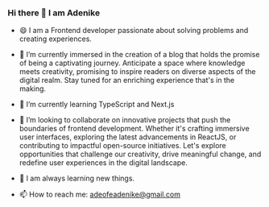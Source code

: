 ### Hi there 👋 I am Adenike

- 😄 I am a Frontend developer passionate about solving problems and creating experiences.
- 🔭 I’m currently  immersed in the creation of a blog that holds the promise of being a captivating journey. Anticipate a space where knowledge meets creativity, promising to inspire readers on diverse aspects of the digital realm. Stay tuned for an enriching experience that's in the making.
  
- 🌱 I’m currently learning TypeScript and Next.js
  
- 👯 I’m looking to collaborate on innovative projects that push the boundaries of frontend development. Whether it's crafting immersive user interfaces, exploring the latest advancements in ReactJS, or contributing to impactful open-source initiatives. Let's explore opportunities that challenge our creativity, drive meaningful change, and redefine user experiences in the digital landscape.
- 💬 I am always learning new things. 
- 📫 How to reach me: adeofeadenike@gmail.com

<!--
**Adenike23/Adenike23** is a ✨ _special_ ✨ repository because its `README.md` (this file) appears on your GitHub profile.

Here are some ideas to get you started:

  -😄 I am a Frontend developer passionate about solving problems and creating experiences
- 🔭 I’m currently working on a blog
- 🌱 I’m currently learning TypeScript
- 👯 I’m looking to collaborate on ...
- 🤔 I’m looking for help with ...
- 💬 Ask me about ...
- 📫 How to reach me: adeofeadenike@gmail.com
- 😄 Pronouns: She/her
- ⚡ Fun fact: ...
-->
